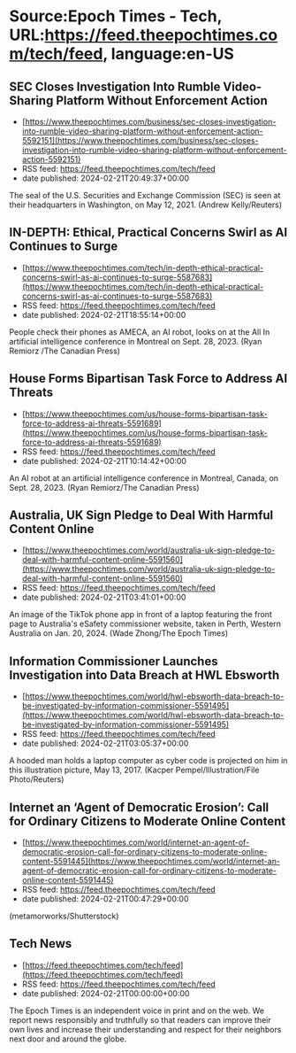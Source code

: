 # Source:Epoch Times - Tech, URL:https://feed.theepochtimes.com/tech/feed, language:en-US

## SEC Closes Investigation Into Rumble Video-Sharing Platform Without Enforcement Action
 - [https://www.theepochtimes.com/business/sec-closes-investigation-into-rumble-video-sharing-platform-without-enforcement-action-5592151](https://www.theepochtimes.com/business/sec-closes-investigation-into-rumble-video-sharing-platform-without-enforcement-action-5592151)
 - RSS feed: https://feed.theepochtimes.com/tech/feed
 - date published: 2024-02-21T20:49:37+00:00

The seal of the U.S. Securities and Exchange Commission (SEC) is seen at their headquarters in Washington, on May 12, 2021. (Andrew Kelly/Reuters)

## IN-DEPTH: Ethical, Practical Concerns Swirl as AI Continues to Surge
 - [https://www.theepochtimes.com/tech/in-depth-ethical-practical-concerns-swirl-as-ai-continues-to-surge-5587683](https://www.theepochtimes.com/tech/in-depth-ethical-practical-concerns-swirl-as-ai-continues-to-surge-5587683)
 - RSS feed: https://feed.theepochtimes.com/tech/feed
 - date published: 2024-02-21T18:55:14+00:00

People check their phones as AMECA, an AI robot, looks on at the All In artificial intelligence conference in Montreal on Sept. 28, 2023. (Ryan Remiorz /The Canadian Press)

## House Forms Bipartisan Task Force to Address AI Threats
 - [https://www.theepochtimes.com/us/house-forms-bipartisan-task-force-to-address-ai-threats-5591689](https://www.theepochtimes.com/us/house-forms-bipartisan-task-force-to-address-ai-threats-5591689)
 - RSS feed: https://feed.theepochtimes.com/tech/feed
 - date published: 2024-02-21T10:14:42+00:00

An AI robot at an artificial intelligence conference in Montreal, Canada, on Sept. 28, 2023. (Ryan Remiorz/The Canadian Press)

## Australia, UK Sign Pledge to Deal With Harmful Content Online
 - [https://www.theepochtimes.com/world/australia-uk-sign-pledge-to-deal-with-harmful-content-online-5591560](https://www.theepochtimes.com/world/australia-uk-sign-pledge-to-deal-with-harmful-content-online-5591560)
 - RSS feed: https://feed.theepochtimes.com/tech/feed
 - date published: 2024-02-21T03:41:01+00:00

An image of the TikTok phone app in front of a laptop featuring the front page to Australia's eSafety commissioner website, taken in Perth, Western Australia on Jan. 20, 2024. (Wade Zhong/The Epoch Times)

## Information Commissioner Launches Investigation into Data Breach at HWL Ebsworth
 - [https://www.theepochtimes.com/world/hwl-ebsworth-data-breach-to-be-investigated-by-information-commissioner-5591495](https://www.theepochtimes.com/world/hwl-ebsworth-data-breach-to-be-investigated-by-information-commissioner-5591495)
 - RSS feed: https://feed.theepochtimes.com/tech/feed
 - date published: 2024-02-21T03:05:37+00:00

A hooded man holds a laptop computer as cyber code is projected on him in this illustration picture, May 13, 2017.  (Kacper Pempel/Illustration/File Photo/Reuters)

## Internet an ‘Agent of Democratic Erosion’: Call for Ordinary Citizens to Moderate Online Content
 - [https://www.theepochtimes.com/world/internet-an-agent-of-democratic-erosion-call-for-ordinary-citizens-to-moderate-online-content-5591445](https://www.theepochtimes.com/world/internet-an-agent-of-democratic-erosion-call-for-ordinary-citizens-to-moderate-online-content-5591445)
 - RSS feed: https://feed.theepochtimes.com/tech/feed
 - date published: 2024-02-21T00:47:29+00:00

(metamorworks/Shutterstock)

## Tech News
 - [https://feed.theepochtimes.com/tech/feed](https://feed.theepochtimes.com/tech/feed)
 - RSS feed: https://feed.theepochtimes.com/tech/feed
 - date published: 2024-02-21T00:00:00+00:00

The Epoch Times is an independent voice in print and on the web. We report news responsibly and truthfully so that readers can improve their own lives and increase their understanding and respect for their neighbors next door and around the globe.

